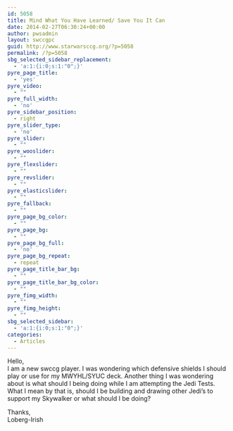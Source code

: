 ```yaml
---
id: 5058
title: Mind What You Have Learned/ Save You It Can
date: 2014-02-27T06:30:24+00:00
author: pwsadmin
layout: swccgpc
guid: http://www.starwarsccg.org/?p=5058
permalink: /?p=5058
sbg_selected_sidebar_replacement:
  - 'a:1:{i:0;s:1:"0";}'
pyre_page_title:
  - 'yes'
pyre_video:
  - ""
pyre_full_width:
  - 'no'
pyre_sidebar_position:
  - right
pyre_slider_type:
  - 'no'
pyre_slider:
  - ""
pyre_wooslider:
  - ""
pyre_flexslider:
  - ""
pyre_revslider:
  - ""
pyre_elasticslider:
  - ""
pyre_fallback:
  - ""
pyre_page_bg_color:
  - ""
pyre_page_bg:
  - ""
pyre_page_bg_full:
  - 'no'
pyre_page_bg_repeat:
  - repeat
pyre_page_title_bar_bg:
  - ""
pyre_page_title_bar_bg_color:
  - ""
pyre_fimg_width:
  - ""
pyre_fimg_height:
  - ""
sbg_selected_sidebar:
  - 'a:1:{i:0;s:1:"0";}'
categories:
  - Articles
---
```

Hello,  
I am a new swccg player. I was wondering which defensive shields I should play or use for my MWYHL/SYUC deck. Another thing I was wondering about is what should I being doing while I am attempting the Jedi Tests. What I mean by that is, should I be building and drawing other Jedi&#8217;s to support my Skywalker or what should I be doing?

Thanks,  
Loberg-Irish